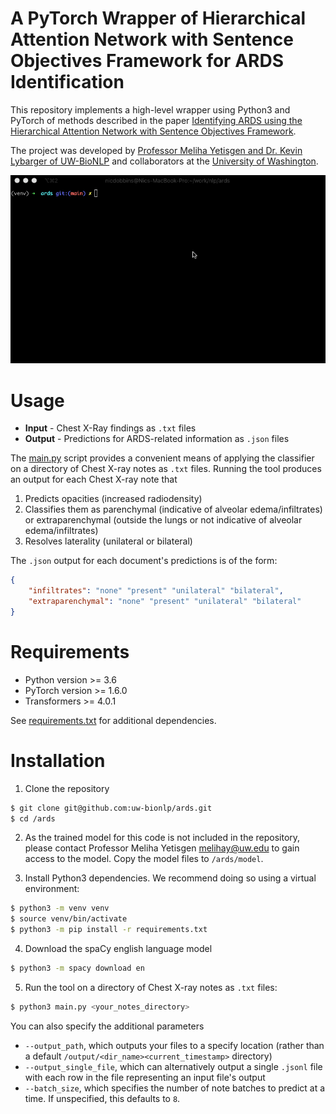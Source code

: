 # A PyTorch Wrapper of Hierarchical Attention Network with Sentence Objectives Framework for ARDS Identification
This repository implements a high-level wrapper using Python3 and PyTorch of methods described in the paper [Identifying ARDS using the Hierarchical Attention Network with Sentence Objectives Framework](https://arxiv.org/abs/2103.06352). 

The project was developed by [Professor Meliha Yetisgen and Dr. Kevin Lybarger of UW-BioNLP](http://depts.washington.edu/bionlp/index.html?people) and collaborators at the [University of Washington](http://www.washington.edu/).

<p align="center"><img src="docs/ards_demo.gif"></p>

# Usage
- **Input** - Chest X-Ray findings as `.txt` files
- **Output** - Predictions for ARDS-related information as `.json` files

The [main.py](main.py) script provides a convenient means of applying the classifier on a directory of Chest X-ray notes as `.txt` files. Running the tool produces an output for each Chest X-ray note that 
1. Predicts opacities (increased radiodensity) 
2. Classifies them as parenchymal (indicative of alveolar edema/infiltrates) or extraparenchymal (outside the lungs or not indicative of alveolar edema/infiltrates) 
3. Resolves laterality (unilateral or bilateral)

The `.json` output for each document's predictions is of the form:

```json
{
    "infiltrates": "none" "present" "unilateral" "bilateral",
    "extraparenchymal": "none" "present" "unilateral" "bilateral"
}
```

# Requirements
 - Python version >= 3.6
 - PyTorch version >= 1.6.0
 - Transformers >= 4.0.1

 See [requirements.txt](requirements.txt) for additional dependencies.

# Installation
1. Clone the repository

```sh
$ git clone git@github.com:uw-bionlp/ards.git
$ cd /ards
```

2. As the trained model for this code is not included in the repository, please contact Professor Meliha Yetisgen [melihay@uw.edu](mailto:melihay@uw.edu) to gain access to the model. Copy the model files to `/ards/model`.

3. Install Python3 dependencies. We recommend doing so using a virtual environment:

```sh
$ python3 -m venv venv
$ source venv/bin/activate
$ python3 -m pip install -r requirements.txt
```

4. Download the spaCy english language model

```sh
$ python3 -m spacy download en
```

5. Run the tool on a directory of Chest X-ray notes as `.txt` files:

```sh
$ python3 main.py <your_notes_directory>
```

You can also specify the additional parameters
- `--output_path`, which outputs your files to a specify location (rather than a default `/output/<dir_name><current_timestamp>` directory)
- `--output_single_file`, which can alternatively output a single `.jsonl` file with each row in the file representing an input file's output
- `--batch_size`, which specifies the number of note batches to predict at a time. If unspecified, this defaults to `8`.

